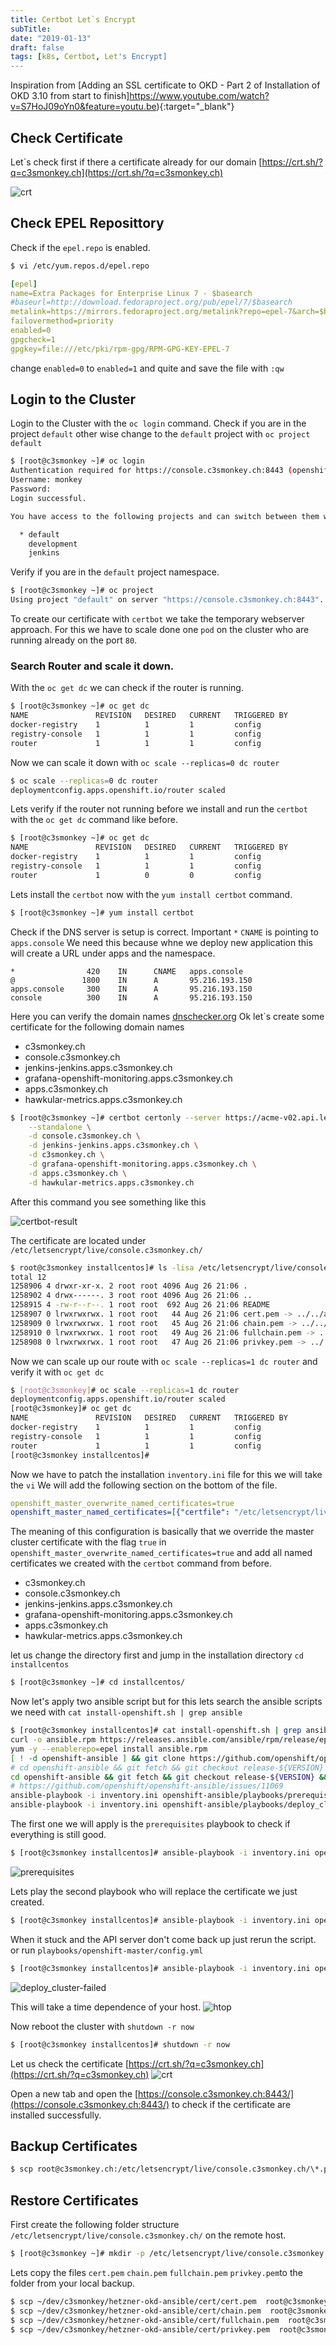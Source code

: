 ```yaml
---
title: Certbot Let`s Encrypt
subTitle: 
date: "2019-01-13"
draft: false
tags: [k8s, Certbot, Let's Encrypt]
---
```


Inspiration from [Adding an SSL certificate to OKD - Part 2 of Installation of OKD 3.10 from start to finish]https://www.youtube.com/watch?v=S7HoJ09oYn0&feature=youtu.be){:target="_blank"}


## Check Certificate
Let`s check first if there a certificate already for our domain [https://crt.sh/?q=c3smonkey.ch](https://crt.sh/?q=c3smonkey.ch) 

![crt](/static/certbot/crt.png)

    
## Check EPEL Reposittory
Check if the `epel.repo` is enabled.
```bash
$ vi /etc/yum.repos.d/epel.repo
```

```yaml
[epel]
name=Extra Packages for Enterprise Linux 7 - $basearch
#baseurl=http://download.fedoraproject.org/pub/epel/7/$basearch
metalink=https://mirrors.fedoraproject.org/metalink?repo=epel-7&arch=$basearch
failovermethod=priority
enabled=0
gpgcheck=1
gpgkey=file:///etc/pki/rpm-gpg/RPM-GPG-KEY-EPEL-7

```
change `enabled=0` to `enabled=1` and quite and save the file with `:qw`


## Login to the Cluster 
Login to the Cluster with the `oc login` command. Check if you are in the project `default` other wise change to the `default` project with `oc project default`
```bash
$ [root@c3smonkey ~]# oc login
Authentication required for https://console.c3smonkey.ch:8443 (openshift)
Username: monkey
Password: 
Login successful.

You have access to the following projects and can switch between them with 'oc project <projectname>':

  * default
    development
    jenkins
```
Verify if you are in the `default` project namespace.

```bash
$ [root@c3smonkey ~]# oc project
Using project "default" on server "https://console.c3smonkey.ch:8443".
```
To create our certificate with `certbot` we take the temporary webserver approach. For this we have to scale done one `pod` on the cluster 
who are running already on the port `80`.

### Search Router and scale it down.

With the `oc get dc` we can check if the router is running.
```bash
$ [root@c3smonkey ~]# oc get dc
NAME               REVISION   DESIRED   CURRENT   TRIGGERED BY
docker-registry    1          1         1         config
registry-console   1          1         1         config
router             1          1         1         config
```
Now we can scale it down with `oc scale --replicas=0 dc router`
```bash
$ oc scale --replicas=0 dc router
deploymentconfig.apps.openshift.io/router scaled
```
Lets verify if the router not running before we install and run the `certbot` with the `oc get dc` command like before.

```bash
$ [root@c3smonkey ~]# oc get dc
NAME               REVISION   DESIRED   CURRENT   TRIGGERED BY
docker-registry    1          1         1         config
registry-console   1          1         1         config
router             1          0         0         config
```

Lets install the `certbot` now with the `yum install certbot` command.
```bash
$ [root@c3smonkey ~]# yum install certbot
```

Check if the DNS server is setup is correct. Important `*` `CNAME` is pointing to `apps.console` 
We need this because whne we deploy new application this will create a URL under apps and the namespace.
   
```haml
*                420    IN      CNAME   apps.console
@               1800    IN      A       95.216.193.150
apps.console     300    IN      A       95.216.193.150
console          300    IN      A       95.216.193.150
```

Here you can verify the domain names [dnschecker.org](https://dnschecker.org/#A/c3smonkey.ch)
Ok let`s create some certificate for the following domain names
- c3smonkey.ch
- console.c3smonkey.ch
- jenkins-jenkins.apps.c3smonkey.ch
- grafana-openshift-monitoring.apps.c3smonkey.ch
- apps.c3smonkey.ch
- hawkular-metrics.apps.c3smonkey.ch

```bash
$ [root@c3smonkey ~]# certbot certonly --server https://acme-v02.api.letsencrypt.org/directory \
    --standalone \
    -d console.c3smonkey.ch \
    -d jenkins-jenkins.apps.c3smonkey.ch \
    -d c3smonkey.ch \
    -d grafana-openshift-monitoring.apps.c3smonkey.ch \
    -d apps.c3smonkey.ch \
    -d hawkular-metrics.apps.c3smonkey.ch
```
After this command you see something like this

![certbot-result](/static/certbot/certbot-result.png)

The certificate are located under `/etc/letsencrypt/live/console.c3smonkey.ch/`
```bash
$ root@c3smonkey installcentos]# ls -lisa /etc/letsencrypt/live/console.c3smonkey.ch/
total 12
1258906 4 drwxr-xr-x. 2 root root 4096 Aug 26 21:06 .
1258902 4 drwx------. 3 root root 4096 Aug 26 21:06 ..
1258915 4 -rw-r--r--. 1 root root  692 Aug 26 21:06 README
1258907 0 lrwxrwxrwx. 1 root root   44 Aug 26 21:06 cert.pem -> ../../archive/console.c3smonkey.ch/cert1.pem
1258909 0 lrwxrwxrwx. 1 root root   45 Aug 26 21:06 chain.pem -> ../../archive/console.c3smonkey.ch/chain1.pem
1258910 0 lrwxrwxrwx. 1 root root   49 Aug 26 21:06 fullchain.pem -> ../../archive/console.c3smonkey.ch/fullchain1.pem
1258908 0 lrwxrwxrwx. 1 root root   47 Aug 26 21:06 privkey.pem -> ../../archive/console.c3smonkey.ch/privkey1.pem
```

Now we can scale up our route with `oc scale --replicas=1 dc router` and verify it with `oc get dc`
```bash
$ [root@c3smonkey]# oc scale --replicas=1 dc router
deploymentconfig.apps.openshift.io/router scaled
[root@c3smonkey]# oc get dc
NAME               REVISION   DESIRED   CURRENT   TRIGGERED BY
docker-registry    1          1         1         config
registry-console   1          1         1         config
router             1          1         1         config
[root@c3smonkey installcentos]#
```

Now we have to patch the installation `inventory.ini` file for this we will take the `vi`
We will add the following section on the bottom of the file. 

```yaml
openshift_master_overwrite_named_certificates=true
openshift_master_named_certificates=[{"certfile": "/etc/letsencrypt/live/console.c3smonkey.ch/cert.pem", "keyfile": "/etc/letsencrypt/live/console.c3smonkey.ch/privkey.pem","names": ["c3smonkey.ch", "console.c3smonkey.ch", "jenkins-jenkins.apps.c3smonkey.ch", "grafana-openshift-monitoring.apps.c3smonkey.ch", "apps.c3smonkey.ch", "hawkular-metrics.apps.c3smonkey.ch"] }]
```

The meaning of this configuration is basically that we override the master cluster certificate with the flag `true` in `openshift_master_overwrite_named_certificates=true`
and add all named certificates we created with the `certbot` command from before. 

- c3smonkey.ch
- console.c3smonkey.ch
- jenkins-jenkins.apps.c3smonkey.ch
- grafana-openshift-monitoring.apps.c3smonkey.ch
- apps.c3smonkey.ch
- hawkular-metrics.apps.c3smonkey.ch
   
let us change the directory first and jump in the installation directory `cd installcentos`
```bash
$ [root@c3smonkey ~]# cd installcentos/
```

Now let's apply two ansible script but for this lets search the ansible scripts we need with `cat install-openshift.sh | grep ansible`
```bash
$ [root@c3smonkey installcentos]# cat install-openshift.sh | grep ansible
curl -o ansible.rpm https://releases.ansible.com/ansible/rpm/release/epel-7-x86_64/ansible-2.6.5-1.el7.ans.noarch.rpm
yum -y --enablerepo=epel install ansible.rpm
[ ! -d openshift-ansible ] && git clone https://github.com/openshift/openshift-ansible.git
# cd openshift-ansible && git fetch && git checkout release-${VERSION} && git checkout e7f05191a1 && cd ..
cd openshift-ansible && git fetch && git checkout release-${VERSION} && cd ..
# https://github.com/openshift/openshift-ansible/issues/11069
ansible-playbook -i inventory.ini openshift-ansible/playbooks/prerequisites.yml
ansible-playbook -i inventory.ini openshift-ansible/playbooks/deploy_cluster.yml
```

The first one we will apply is the `prerequisites` playbook to check if everything is still good.
```bash
$ [root@c3smonkey installcentos]# ansible-playbook -i inventory.ini openshift-ansible/playbooks/prerequisites.yml
```

![prerequisites](/static/certbot/prerequisites.png)


Lets play the second playbook who will replace the certificate we just created.
```bash
$ [root@c3smonkey installcentos]# ansible-playbook -i inventory.ini openshift-ansible/playbooks/deploy_cluster.yml
```

When it stuck and the API server don't come back up just rerun the script.
or run `playbooks/openshift-master/config.yml`

```bash
$ [root@c3smonkey installcentos]# ansible-playbook -i inventory.ini openshift-ansible/playbooks/openshift-master/config.yml
```

![deploy_cluster-failed](/static/certbot/deploy_cluster-failed.png)


This will take a time dependence of your host.
![htop](/static/certbot/openshift-certbot/htop.png)


Now reboot the cluster with `shutdown -r now`
```bash
$ [root@c3smonkey installcentos]# shutdown -r now
```

Let us check the certificate [https://crt.sh/?q=c3smonkey.ch](https://crt.sh/?q=c3smonkey.ch)
![crt](/static/certbot/crt-lets-encrypt.png)

Open a new tab and open the [https://console.c3smonkey.ch:8443/](https://console.c3smonkey.ch:8443/) to check if the certificate are installed successfully.


## Backup Certificates
```bash
$ scp root@c3smonkey.ch:/etc/letsencrypt/live/console.c3smonkey.ch/\*.pem ~/dev/c3smonkey/hetzner-okd-ansible/cert/
```

## Restore Certificates
First create the following folder structure `/etc/letsencrypt/live/console.c3smonkey.ch/` on the remote host.
```bash
$ [root@c3smonkey ~]# mkdir -p /etc/letsencrypt/live/console.c3smonkey.ch/
```

Lets copy the files `cert.pem` `chain.pem` `fullchain.pem` `privkey.pem`to the folder from your local backup.
```bash
$ scp ~/dev/c3smonkey/hetzner-okd-ansible/cert/cert.pem  root@c3smonkey.ch:/etc/letsencrypt/live/console.c3smonkey.ch/
$ scp ~/dev/c3smonkey/hetzner-okd-ansible/cert/chain.pem  root@c3smonkey.ch:/etc/letsencrypt/live/console.c3smonkey.ch/
$ scp ~/dev/c3smonkey/hetzner-okd-ansible/cert/fullchain.pem  root@c3smonkey.ch:/etc/letsencrypt/live/console.c3smonkey.ch/
$ scp ~/dev/c3smonkey/hetzner-okd-ansible/cert/privkey.pem  root@c3smonkey.ch:/etc/letsencrypt/live/console.c3smonkey.ch/
```

[jekyll-docs]: https://jekyllrb.com/docs/home
[jekyll-gh]:   https://github.com/jekyll/jekyll
[jekyll-talk]: https://talk.jekyllrb.com/


